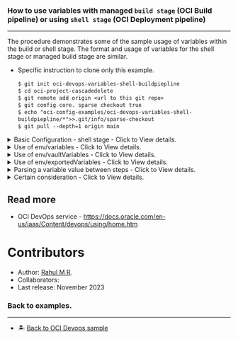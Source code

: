 ### How to use variables with managed `build stage` (OCI Build pipeline) or using `shell stage` (OCI Deployment pipeline)

------
The procedure demonstrates some of the sample usage of variables within the build or shell stage. The format and usage of variables for the shell stage or managed build stage are similar.

* Specific instruction to clone only this example.

   ```
   $ git init oci-devops-variables-shell-buildpiepline
   $ cd oci-project-cascadedelete
   $ git remote add origin <url to this git repo>
   $ git config core. sparse checkout true
   $ echo "oci-config-examples/oci-devops-variables-shell-buildpiepline/*">>.git/info/sparse-checkout
   $ git pull --depth=1 origin main

   ```

<details>
<summary> Basic Configuration - shell stage - Click to View details. </summary>

```yaml
version: 0.1
component: command
timeoutInSeconds: 10000
shell: bash
failImmediatelyOnError: true

inputArtifacts:
  - name: sample-kube-yaml
    type: URL
    url: https://raw.githubusercontent.com/kubernetes/website/main/content/en/examples/application/deployment.yaml
    location: ${OCI_WORKSPACE_DIR}/ngnix.yaml

steps:
  - type: Command
    timeoutInSeconds: 600
    name: "stepOne"
    command: |
      echo "Step One.."
      ls -ltr 

    onFailure:
      - type: Command
        command: |
          echo "Handled Failure for Step One"
        timeoutInSeconds: 40
        
  - type: Command
    timeoutInSeconds: 600
    name: "stepTwo"
    command: |
      echo "Step two"
      ls -ltr 

    onFailure:
      - type: Command
        command: |
          echo "Handled Failure for Step One"
        timeoutInSeconds: 40
```
- Details of the steps.
  - The above is a basic shell stage usage.
  - Here we are using a URL to download a config file using the option `inputArtifacts`.
  - the files that are downloaded using `inputArtifacts` will be available throughout the stage for all the steps.
- Execution result.
  ![](images/oci-ss-output.png)
</details>
<details>
<summary> Use of env/variables  - Click to View details.</summary>

```yaml
version: 0.1
component: command
timeoutInSeconds: 10000
shell: bash
failImmediatelyOnError: true
env:
  variables:
    NAMESPACE: "initialNameSpace" 
inputArtifacts:
  - name: sample-kube-yaml
    type: URL
    url: https://raw.githubusercontent.com/kubernetes/website/main/content/en/examples/application/deployment.yaml
    location: ${OCI_WORKSPACE_DIR}/ngnix.yaml

steps:
  - type: Command
    timeoutInSeconds: 600
    name: "stepOne"
    command: |
      echo "Step One.."
      ls -ltr 
      echo ${NAMESPACE}
      NAMESPACE="nameSpaceFromStepOne"
### The value of an env variable is changed here and the updated value will be available for further steps.

    onFailure:
      - type: Command
        command: |
          echo "Handled Failure for Step One"
        timeoutInSeconds: 40

  - type: Command
    timeoutInSeconds: 600
    name: "stepTwo"
    command: |
      echo "Step two"
      ls -ltr 
      echo ${NAMESPACE}

    onFailure:
      - type: Command
        command: |
          echo "Handled Failure for Step One"
        timeoutInSeconds: 40
```
- Details of steps.
  - This follows a key-value pair.
  - The key must follow POSIX environment variable compliant.
  - The value can be any string.
  - The scope of this variable is the execution of the build specification file. This means the value is available only within the stage across the steps.
  - If the value of the variable contains a new line(\n) or carriage return(\r) character, then they are replaced with space in the subsequent steps.
  - The change of value with a step is available for further steps as well.
- Execution result.
  ![](images/oci-ss-local-env.png)
</details>

<details>
<summary>Use of env/vaultVariables  - Click to View details.</summary>

```yaml
version: 0.1
component: command
timeoutInSeconds: 10000
shell: bash
failImmediatelyOnError: true
env:
  variables:
    NAMESPACE: "initialNameSpace"
  vaultVariables:
    MYSECRET: "OCID of Vault Secret"
inputArtifacts:
  - name: sample-kube-yaml
    type: URL
    url: https://raw.githubusercontent.com/kubernetes/website/main/content/en/examples/application/deployment.yaml
    location: ${OCI_WORKSPACE_DIR}/ngnix.yaml

steps:
  - type: Command
    timeoutInSeconds: 600
    name: "stepOne"
    command: |
      echo "Step One.."
      ls -ltr 
      echo ${NAMESPACE}
      NAMESPACE="nameSpaceFromStepOne"
      echo "Its a dummy view - $MYSECRET" a

    onFailure:
      - type: Command
        command: |
          echo "Handled Failure for Step One"
        timeoutInSeconds: 40

  - type: Command
    timeoutInSeconds: 600
    name: "stepTwo"
    command: |
      echo "Step two"
      ls -ltr 
      echo ${NAMESPACE}

    onFailure:
      - type: Command
        command: |
          echo "Handled Failure for Step One"
        timeoutInSeconds: 40
```

- Details of steps.
  - `vaultVariables` are used to read secrets from the build or shell stage with a pipeline.
  - The key must be a string and POSIX environment variable compliant.
  - The value must be an OCID of the secret from the vault.
  - The vault and build pipeline must be of the same tenancy.
  - The tenancy must have an appropriate policy to allow build pipeline resources to access the secret.
  - The scope of this value is available across the stage, for all the steps.
- Execution result.
  ![](images/oci-pipeline-vaultvariables.png)
</details>

<details>
<summary>Use of env/exportedVariables  - Click to View details.</summary>

```yaml
version: 0.1
component: command
timeoutInSeconds: 10000
shell: bash
failImmediatelyOnError: true
env:
  variables:
    NAMESPACE: "initialNameSpace"
  vaultVariables:
    MYSECRET: "OCI of the Vault Secret"
  exportedVariables:
    - exportVariableFromStepOne
inputArtifacts:
  - name: sample-kube-yaml
    type: URL
    url: https://raw.githubusercontent.com/kubernetes/website/main/content/en/examples/application/deployment.yaml
    location: ${OCI_WORKSPACE_DIR}/ngnix.yaml

steps:
  - type: Command
    timeoutInSeconds: 600
    name: "stepOne"
    command: |
      echo "Step One.."
      ls -ltr 
      echo ${NAMESPACE}
      NAMESPACE="nameSpaceFromStepOne"
      echo "Its a dummy view - $MYSECRET"
      export exportVariableFromStepOne="Value_from_StepOne"

    onFailure:
      - type: Command
        command: |
          echo "Handled Failure for Step One"
        timeoutInSeconds: 40

  - type: Command
    timeoutInSeconds: 600
    name: "stepTwo"
    command: |
      echo "Step two"
      ls -ltr 
      echo ${NAMESPACE}
      echo "${exportVariableFromStepOne}"

    onFailure:
      - type: Command
        command: |
          echo "Handled Failure for Step One"
        timeoutInSeconds: 40
```
- Details of steps.
  - `exportedVariables` can be used to expose values from a stage to subsequent stages.
  - The name of the variable must be a string and POSIX environment variable compliant.
  - The value can be assigned in any of the steps inside the build specification file.
  - The scope of this variable is the build pipeline.

- Execution result.
  ![](images/oci-pipeline-exportedvariables.png)
</details>

<details>
<summary>Parsing a variable value between steps  - Click to View details.</summary>

```yaml
version: 0.1
component: command
timeoutInSeconds: 10000
shell: bash
failImmediatelyOnError: true
env:
  variables:
    NAMESPACE: "initialNameSpace"
  vaultVariables:
    MYSECRET: "OCID of Vault Secret"
  exportedVariables:
    - exportVariableFromStepOne
    - localValueFromStepTwo
inputArtifacts:
  - name: sample-kube-yaml
    type: URL
    url: https://raw.githubusercontent.com/kubernetes/website/main/content/en/examples/application/deployment.yaml
    location: ${OCI_WORKSPACE_DIR}/ngnix.yaml

steps:
  - type: Command
    timeoutInSeconds: 600
    name: "stepOne"
    command: |
      echo "Executing Step One.."
      ls -ltr 
      echo ${NAMESPACE}
      NAMESPACE="nameSpaceFromStepOne"
      echo "It a dummy view - $MYSECRET"
      export exportVariableFromStepOne="Value_from_StepOne"
      

    onFailure:
      - type: Command
        command: |
          echo "Handled Failure for Step One"
        timeoutInSeconds: 40

  - type: Command
    timeoutInSeconds: 600
    shell: bash
    name: "stepTwo"
    command: |
      echo "Executing Step Two"
      ls -ltr 
      echo ${NAMESPACE}
      echo "${exportVariableFromStepOne}"
      export localValueFromStepTwo=${exportVariableFromStepOne}
      echo "Local value from step2 - ${localValueFromStepTwo}"

    onFailure:
      - type: Command
        command: |
          echo "Handled Failure for Step Two"
        timeoutInSeconds: 40

  - type: Command
    timeoutInSeconds: 600
    shell: /bin/sh
    name: "stepThree"
    command: |
      echo "Executing Step three"
      echo "Value from Step2 for Step3 - ${localValueFromStepTwo}"

    onFailure:
      - type: Command
        command: |
          echo "Handled Failure for Step Three"
        timeoutInSeconds: 40
```

- Details of steps
  - In the above, we have created a local variable `localValFromStepTwo` with a value.
  - The same is exported so that the same can be used from further steps.
  - The export work across steps as well as different types of shell types. Here we are using `/bin/sh` and `bash`.
- Execution result
  ![](images/oci-values-between-steps.png)
</details>
<details>
<summary> Certain consideration - Click to View details.</summary>

- The name of the variable must be a string and POSIX environment variable compliant.
- Users won't be able to use the same key name for `vaultVariables` and `exportedVariables`.
- Read [here](https://docs.oracle.com/en-us/iaas/Content/devops/using/reference.htm) for more details.
</details>

Read more
---

- OCI DevOps service - https://docs.oracle.com/en-us/iaas/Content/devops/using/home.htm

Contributors
===========

- Author: [Rahul M R](https://github.com/RahulMR42).
- Collaborators:
- Last release: November 2023

### Back to examples.
----

- 🏝️ [Back to OCI Devops sample](./../../README.md)


